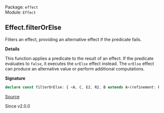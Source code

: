 Package: `effect`<br />
Module: `Effect`<br />

## Effect.filterOrElse

Filters an effect, providing an alternative effect if the predicate fails.

**Details**

This function applies a predicate to the result of an effect. If the
predicate evaluates to `false`, it executes the `orElse` effect instead. The
`orElse` effect can produce an alternative value or perform additional
computations.

**Signature**

```ts
declare const filterOrElse: { <A, C, E2, R2, B extends A>(refinement: Refinement<NoInfer<A>, B>, orElse: (a: EqualsWith<A, B, NoInfer<A>, Exclude<NoInfer<A>, B>>) => Effect<C, E2, R2>): <E, R>(self: Effect<A, E, R>) => Effect<B | C, E2 | E, R2 | R>; <A, C, E2, R2>(predicate: Predicate<NoInfer<A>>, orElse: (a: NoInfer<A>) => Effect<C, E2, R2>): <E, R>(self: Effect<A, E, R>) => Effect<A | C, E2 | E, R2 | R>; <A, E, R, C, E2, R2, B extends A>(self: Effect<A, E, R>, refinement: Refinement<A, B>, orElse: (a: EqualsWith<A, B, A, Exclude<A, B>>) => Effect<C, E2, R2>): Effect<B | C, E | E2, R | R2>; <A, E, R, C, E2, R2>(self: Effect<A, E, R>, predicate: Predicate<A>, orElse: (a: A) => Effect<C, E2, R2>): Effect<A | C, E | E2, R | R2>; }
```

[Source](https://github.com/Effect-TS/effect/tree/main/packages/effect/src/Effect.ts#L8404)

Since v2.0.0